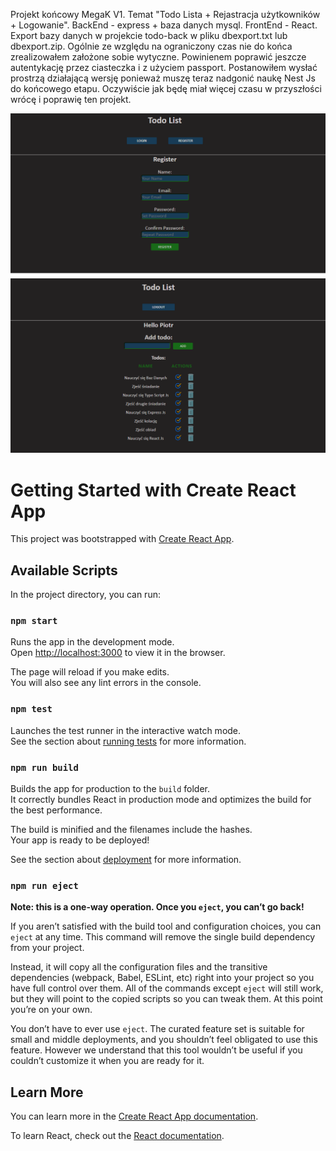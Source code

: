 Projekt końcowy MegaK V1. Temat "Todo Lista + Rejastracja użytkowników + Logowanie". BackEnd - express + baza danych mysql. FrontEnd - React. Export bazy danych w projekcie todo-back w pliku dbexport.txt lub dbexport.zip. Ogólnie ze względu na ograniczony czas nie do końca zrealizowałem założone sobie wytyczne. Powinienem poprawić jeszcze autentykację przez ciasteczka i z użyciem passport. Postanowiłem wysłać prostrzą działającą wersję ponieważ muszę teraz nadgonić naukę Nest Js do końcowego etapu. Oczywiście jak będę miał więcej czasu w przyszłości wrócę i poprawię ten projekt.
<p align="center">
  <img src="screenshotregister.png" width="800">
  <br/>
  <img src="screenshottodos.png" width="800">
</p>


# Getting Started with Create React App

This project was bootstrapped with [Create React App](https://github.com/facebook/create-react-app).

## Available Scripts

In the project directory, you can run:

### `npm start`

Runs the app in the development mode.\
Open [http://localhost:3000](http://localhost:3000) to view it in the browser.

The page will reload if you make edits.\
You will also see any lint errors in the console.

### `npm test`

Launches the test runner in the interactive watch mode.\
See the section about [running tests](https://facebook.github.io/create-react-app/docs/running-tests) for more information.

### `npm run build`

Builds the app for production to the `build` folder.\
It correctly bundles React in production mode and optimizes the build for the best performance.

The build is minified and the filenames include the hashes.\
Your app is ready to be deployed!

See the section about [deployment](https://facebook.github.io/create-react-app/docs/deployment) for more information.

### `npm run eject`

**Note: this is a one-way operation. Once you `eject`, you can’t go back!**

If you aren’t satisfied with the build tool and configuration choices, you can `eject` at any time. This command will remove the single build dependency from your project.

Instead, it will copy all the configuration files and the transitive dependencies (webpack, Babel, ESLint, etc) right into your project so you have full control over them. All of the commands except `eject` will still work, but they will point to the copied scripts so you can tweak them. At this point you’re on your own.

You don’t have to ever use `eject`. The curated feature set is suitable for small and middle deployments, and you shouldn’t feel obligated to use this feature. However we understand that this tool wouldn’t be useful if you couldn’t customize it when you are ready for it.

## Learn More

You can learn more in the [Create React App documentation](https://facebook.github.io/create-react-app/docs/getting-started).

To learn React, check out the [React documentation](https://reactjs.org/).
